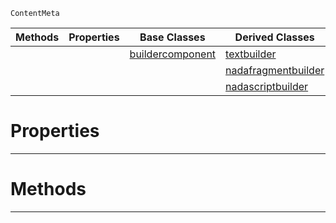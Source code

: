  `ContentMeta`

|Methods|Properties|Base Classes|Derived Classes|
|---|---|---|---|
| | |[buildercomponent](https://github.com/ZilchEngine/ZilchDocs/blob/master/code_reference/class_reference/buildercomponent.md)|[textbuilder](https://github.com/ZilchEngine/ZilchDocs/blob/master/code_reference/class_reference/textbuilder.md)|
| | | |[nadafragmentbuilder](https://github.com/ZilchEngine/ZilchDocs/blob/master/code_reference/class_reference/nadafragmentbuilder.md)|
| | | |[nadascriptbuilder](https://github.com/ZilchEngine/ZilchDocs/blob/master/code_reference/class_reference/nadascriptbuilder.md)|


 #  Properties


---  
 #  Methods


---  
 

 